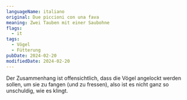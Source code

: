 ```yaml
---
languageName: italiano
original: Due piccioni con una fava
meaning: Zwei Tauben mit einer Saubohne
flags:
  - it
tags:
  - Vögel
  - Fütterung
pubDate: 2024-02-20
modifiedDate: 2024-02-20
---
```


Der Zusammenhang ist offensichtlich, dass die Vögel angelockt werden sollen, um sie zu fangen (und zu fressen), also ist es nicht ganz
so unschuldig, wie es klingt.
